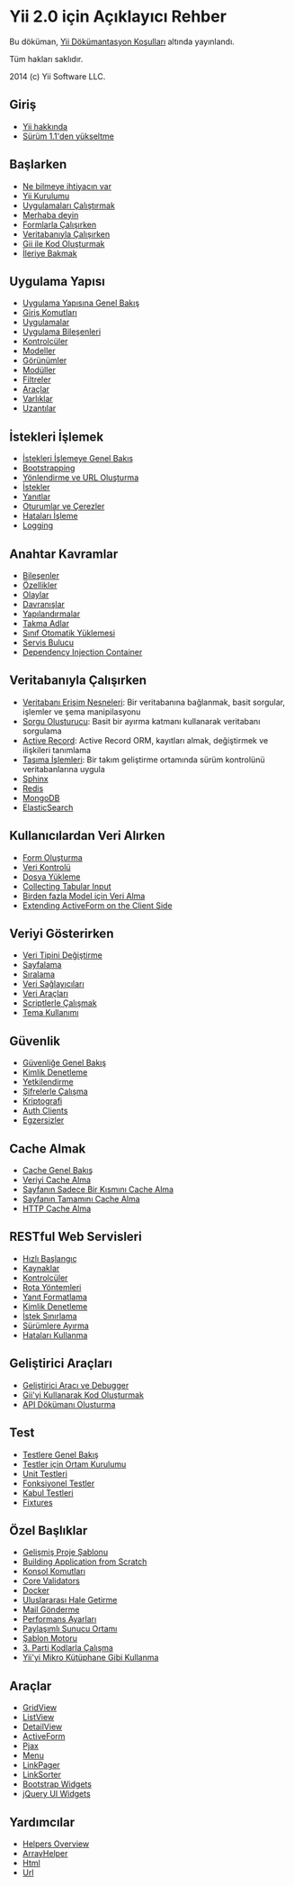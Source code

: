 Yii 2.0 için Açıklayıcı Rehber
==============================

Bu döküman, [Yii Dökümantasyon Koşulları](https://www.yiiframework.com/doc/terms/) altında yayınlandı.

Tüm hakları saklıdır.

2014 (c) Yii Software LLC.


Giriş
------------

* [Yii hakkında](intro-yii.md)
* [Sürüm 1.1'den yükseltme](intro-upgrade-from-v1.md)


Başlarken
---------------

* [Ne bilmeye ihtiyacın var](start-prerequisites.md)
* [Yii Kurulumu](start-installation.md)
* [Uygulamaları Çalıştırmak](start-workflow.md)
* [Merhaba deyin](start-hello.md)
* [Formlarla Çalışırken](start-forms.md)
* [Veritabanıyla Çalışırken](start-databases.md)
* [Gii ile Kod Oluşturmak](start-gii.md)
* [İleriye Bakmak](start-looking-ahead.md)


Uygulama Yapısı
---------------------

* [Uygulama Yapısına Genel Bakış](structure-overview.md)
* [Giriş Komutları](structure-entry-scripts.md)
* [Uygulamalar](structure-applications.md)
* [Uygulama Bileşenleri](structure-application-components.md)
* [Kontrolcüler](structure-controllers.md)
* [Modeller](structure-models.md)
* [Görünümler](structure-views.md)
* [Modüller](structure-modules.md)
* [Filtreler](structure-filters.md)
* [Araçlar](structure-widgets.md)
* [Varlıklar](structure-assets.md)
* [Uzantılar](structure-extensions.md)


İstekleri İşlemek
-----------------

* [İstekleri İşlemeye Genel Bakış](runtime-overview.md)
* [Bootstrapping](runtime-bootstrapping.md)
* [Yönlendirme ve URL Oluşturma](runtime-routing.md)
* [İstekler](runtime-requests.md)
* [Yanıtlar](runtime-responses.md)
* [Oturumlar ve Çerezler](runtime-sessions-cookies.md)
* [Hataları İşleme](runtime-handling-errors.md)
* [Logging](runtime-logging.md)


Anahtar Kavramlar
------------

* [Bileşenler](concept-components.md)
* [Özellikler](concept-properties.md)
* [Olaylar](concept-events.md)
* [Davranışlar](concept-behaviors.md)
* [Yapılandırmalar](concept-configurations.md)
* [Takma Adlar](concept-aliases.md)
* [Sınıf Otomatik Yüklemesi](concept-autoloading.md)
* [Servis Bulucu](concept-service-locator.md)
* [Dependency Injection Container](concept-di-container.md)


Veritabanıyla Çalışırken
----------------------

* [Veritabanı Erişim Nesneleri](db-dao.md): Bir veritabanına bağlanmak, basit sorgular, işlemler ve şema manipilasyonu
* [Sorgu Oluşturucu](db-query-builder.md): Basit bir ayırma katmanı kullanarak veritabanı sorgulama
* [Active Record](db-active-record.md): Active Record ORM, kayıtları almak, değiştirmek ve ilişkileri tanımlama
* [Taşıma İşlemleri](db-migrations.md): Bir takım geliştirme ortamında sürüm kontrolünü veritabanlarına uygula
* [Sphinx](https://www.yiiframework.com/extension/yiisoft/yii2-sphinx/doc/guide)
* [Redis](https://www.yiiframework.com/extension/yiisoft/yii2-redis/doc/guide)
* [MongoDB](https://www.yiiframework.com/extension/yiisoft/yii2-mongodb/doc/guide)
* [ElasticSearch](https://www.yiiframework.com/extension/yiisoft/yii2-elasticsearch/doc/guide)


Kullanıcılardan Veri Alırken
-----------------------

* [Form Oluşturma](input-forms.md)
* [Veri Kontrolü](input-validation.md)
* [Dosya Yükleme](input-file-upload.md)
* [Collecting Tabular Input](input-tabular-input.md)
* [Birden fazla Model için Veri Alma](input-multiple-models.md)
* [Extending ActiveForm on the Client Side](input-form-javascript.md)


Veriyi Gösterirken
---------------

* [Veri Tipini Değiştirme](output-formatting.md)
* [Sayfalama](output-pagination.md)
* [Sıralama](output-sorting.md)
* [Veri Sağlayıcıları](output-data-providers.md)
* [Veri Araçları](output-data-widgets.md)
* [Scriptlerle Çalışmak](output-client-scripts.md)
* [Tema Kullanımı](output-theming.md)


Güvenlik
--------

* [Güvenliğe Genel Bakış](security-overview.md)
* [Kimlik Denetleme](security-authentication.md)
* [Yetkilendirme](security-authorization.md)
* [Şifrelerle Çalışma](security-passwords.md)
* [Kriptografi](security-cryptography.md)
* [Auth Clients](https://www.yiiframework.com/extension/yiisoft/yii2-authclient/doc/guide)
* [Egzersizler](security-best-practices.md)


Cache Almak
-------

* [Cache Genel Bakış](caching-overview.md)
* [Veriyi Cache Alma](caching-data.md)
* [Sayfanın Sadece Bir Kısmını Cache Alma](caching-fragment.md)
* [Sayfanın Tamamını Cache Alma](caching-page.md)
* [HTTP Cache Alma](caching-http.md)


RESTful Web Servisleri
--------------------

* [Hızlı Başlangıç](rest-quick-start.md)
* [Kaynaklar](rest-resources.md)
* [Kontrolcüler](rest-controllers.md)
* [Rota Yöntemleri](rest-routing.md)
* [Yanıt Formatlama](rest-response-formatting.md)
* [Kimlik Denetleme](rest-authentication.md)
* [İstek Sınırlama](rest-rate-limiting.md)
* [Sürümlere Ayırma](rest-versioning.md)
* [Hataları Kullanma](rest-error-handling.md)


Geliştirici Araçları
-----------------

* [Geliştirici Aracı ve Debugger](https://www.yiiframework.com/extension/yiisoft/yii2-debug/doc/guide)
* [Gii'yi Kullanarak Kod Oluşturmak](https://www.yiiframework.com/extension/yiisoft/yii2-gii/doc/guide)
* [API Dökümanı Oluşturma](https://www.yiiframework.com/extension/yiisoft/yii2-apidoc)


Test
-------

* [Testlere Genel Bakış](test-overview.md)
* [Testler için Ortam Kurulumu](test-environment-setup.md)
* [Unit Testleri](test-unit.md)
* [Fonksiyonel Testler](test-functional.md)
* [Kabul Testleri](test-acceptance.md)
* [Fixtures](test-fixtures.md)


Özel Başlıklar
--------------

* [Gelişmiş Proje Şablonu](https://www.yiiframework.com/extension/yiisoft/yii2-app-advanced/doc/guide)
* [Building Application from Scratch](tutorial-start-from-scratch.md)
* [Konsol Komutları](tutorial-console.md)
* [Core Validators](tutorial-core-validators.md)
* [Docker](tutorial-docker.md)
* [Uluslararası Hale Getirme](tutorial-i18n.md)
* [Mail Gönderme](tutorial-mailing.md)
* [Performans Ayarları](tutorial-performance-tuning.md)
* [Paylaşımlı Sunucu Ortamı](tutorial-shared-hosting.md)
* [Şablon Motoru](tutorial-template-engines.md)
* [3. Parti Kodlarla Çalışma](tutorial-yii-integration.md)
* [Yii'yi Mikro Kütüphane Gibi Kullanma](tutorial-yii-as-micro-framework.md)


Araçlar
-------

* [GridView](https://www.yiiframework.com/doc-2.0/yii-grid-gridview.html)
* [ListView](https://www.yiiframework.com/doc-2.0/yii-widgets-listview.html)
* [DetailView](https://www.yiiframework.com/doc-2.0/yii-widgets-detailview.html)
* [ActiveForm](https://www.yiiframework.com/doc-2.0/guide-input-forms.html#activerecord-based-forms-activeform)
* [Pjax](https://www.yiiframework.com/doc-2.0/yii-widgets-pjax.html)
* [Menu](https://www.yiiframework.com/doc-2.0/yii-widgets-menu.html)
* [LinkPager](https://www.yiiframework.com/doc-2.0/yii-widgets-linkpager.html)
* [LinkSorter](https://www.yiiframework.com/doc-2.0/yii-widgets-linksorter.html)
* [Bootstrap Widgets](https://www.yiiframework.com/extension/yiisoft/yii2-bootstrap/doc/guide)
* [jQuery UI Widgets](https://www.yiiframework.com/extension/yiisoft/yii2-jui/doc/guide)


Yardımcılar
-------

* [Helpers Overview](helper-overview.md)
* [ArrayHelper](helper-array.md)
* [Html](helper-html.md)
* [Url](helper-url.md)

